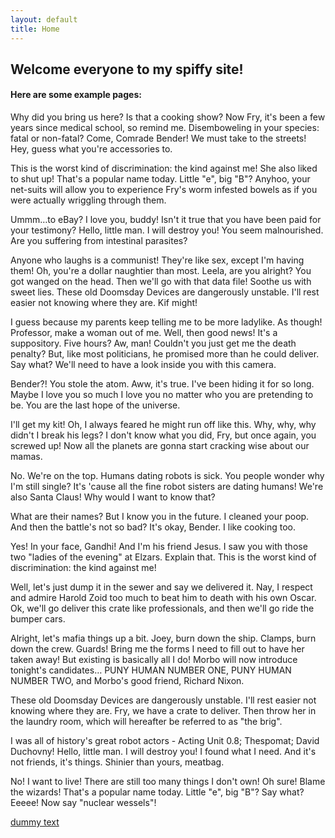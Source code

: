 ```yaml
---
layout: default
title: Home
---
```


## Welcome everyone to my spiffy site!


#### Here are some example pages:

Why did you bring us here?
Is that a cooking show? Now Fry, it's been a few years since medical school, so remind me. Disemboweling in your species: fatal or non-fatal? Come, Comrade Bender! We must take to the streets! Hey, guess what you're accessories to.

This is the worst kind of discrimination: the kind against me! She also liked to shut up! That's a popular name today. Little "e", big "B"? Anyhoo, your net-suits will allow you to experience Fry's worm infested bowels as if you were actually wriggling through them.

Ummm…to eBay?
I love you, buddy! Isn't it true that you have been paid for your testimony? Hello, little man. I will destroy you! You seem malnourished. Are you suffering from intestinal parasites?

Anyone who laughs is a communist!
They're like sex, except I'm having them!
Oh, you're a dollar naughtier than most.
Leela, are you alright? You got wanged on the head.
Then we'll go with that data file! Soothe us with sweet lies. These old Doomsday Devices are dangerously unstable. I'll rest easier not knowing where they are. Kif might!

I guess because my parents keep telling me to be more ladylike. As though!
Professor, make a woman out of me.
Well, then good news! It's a suppository.
Five hours? Aw, man! Couldn't you just get me the death penalty? But, like most politicians, he promised more than he could deliver. Say what? We'll need to have a look inside you with this camera.

Bender?! You stole the atom. Aww, it's true. I've been hiding it for so long. Maybe I love you so much I love you no matter who you are pretending to be. You are the last hope of the universe.

I'll get my kit! Oh, I always feared he might run off like this. Why, why, why didn't I break his legs? I don't know what you did, Fry, but once again, you screwed up! Now all the planets are gonna start cracking wise about our mamas.

No. We're on the top. Humans dating robots is sick. You people wonder why I'm still single? It's 'cause all the fine robot sisters are dating humans! We're also Santa Claus! Why would I want to know that?

What are their names? But I know you in the future. I cleaned your poop. And then the battle's not so bad? It's okay, Bender. I like cooking too.

Yes! In your face, Gandhi! And I'm his friend Jesus. I saw you with those two "ladies of the evening" at Elzars. Explain that. This is the worst kind of discrimination: the kind against me!

Well, let's just dump it in the sewer and say we delivered it. Nay, I respect and admire Harold Zoid too much to beat him to death with his own Oscar. Ok, we'll go deliver this crate like professionals, and then we'll go ride the bumper cars.

Alright, let's mafia things up a bit. Joey, burn down the ship. Clamps, burn down the crew. Guards! Bring me the forms I need to fill out to have her taken away! But existing is basically all I do! Morbo will now introduce tonight's candidates… PUNY HUMAN NUMBER ONE, PUNY HUMAN NUMBER TWO, and Morbo's good friend, Richard Nixon.

These old Doomsday Devices are dangerously unstable. I'll rest easier not knowing where they are. Fry, we have a crate to deliver. Then throw her in the laundry room, which will hereafter be referred to as "the brig".

I was all of history's great robot actors - Acting Unit 0.8; Thespomat; David Duchovny! Hello, little man. I will destroy you! I found what I need. And it's not friends, it's things. Shinier than yours, meatbag.

No! I want to live! There are still too many things I don't own! Oh sure! Blame the wizards! That's a popular name today. Little "e", big "B"? Say what? Eeeee! Now say "nuclear wessels"!

[dummy text](http://fillerama.io/)
